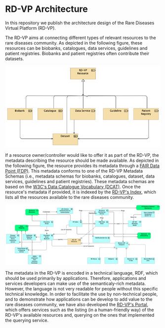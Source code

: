 # RD-VP Architecture
In this repository we publish the architecture design of the Rare Diseases Virtual Platform (RD-VP).

The RD-VP aims at connecting different types of relevant resources to the rare diseases community. As depicted in the following figure, these resources can be biobanks, catalogues, data services, guidelines and patient registries. Biobanks and patient registries often contribute their datasets. 

![RV-VP Resources](./Architecture/images/VPResources.png)

If a resource owner/controller would like to offer it as part of the RD-VP, the metadata describing the resource should be made available. As depicted in the following figure, the resource provides its metadata through a [FAIR Data Point (FDP)](https://github.com/FAIRDataTeam/FAIRDataPoint). This metadata conforms to one of the RD-VP Metadata Schemas (i.e., metadata schemas for biobanks, catalogues, dataset, data services, guidelines and patient registries). These metadata schemas are based on the [W3C's Data Catalogue Vocabulary (DCAT)](https://www.w3.org/TR/vocab-dcat-2/).
Once the resource's metadata if provided, it is indexed by the [RD-VP's Index](https://index.vp.ejprarediseases.org), which lists all the resources available to the rare diseases community.

![RV-VP Overview](./Architecture/images/VPOverview.png)

The metadata in the RD-VP is encoded in a technical language, RDF, which should be used primarily by applications. Therefore, applications and services developers can make use of the semanticaly-rich metadata. However, the language is not very readable for people without this specific technical knowledge. In order to facilitate the use by non-technical people, and to demonstrate how applications can be develop to add value to the rare diseases community, we have also developed the [RD-VP's Portal](https://vp.erdera.org), which offers services such as the listing (in a human-friendly way) of the RD-VP's available resources and, querying on the ones that implemented the querying service.
